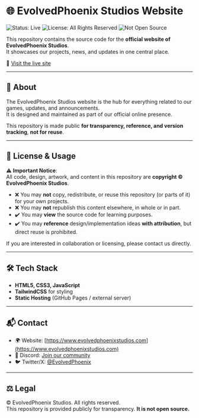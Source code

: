 # 🌐 EvolvedPhoenix Studios Website

![Status: Live](https://img.shields.io/badge/Status-Live-brightgreen?style=for-the-badge)
![License: All Rights Reserved](https://img.shields.io/badge/License-All%20Rights%20Reserved-red?style=for-the-badge)
![Not Open Source](https://img.shields.io/badge/Not-Open%20Source-black?style=for-the-badge)

This repository contains the source code for the **official website of EvolvedPhoenix Studios**.  
It showcases our projects, news, and updates in one central place.

🔗 [Visit the live site](https://www.evolvedphoenixstudios.com)

---

## 📖 About

The EvolvedPhoenix Studios website is the hub for everything related to our games, updates, and announcements.  
It is designed and maintained as part of our official online presence.

This repository is made public **for transparency, reference, and version tracking**, **not for reuse**.

---

## 🚫 License & Usage

⚠️ **Important Notice**:  
All code, design, artwork, and content in this repository are **copyright © EvolvedPhoenix Studios**.  

- ❌ You may **not** copy, redistribute, or reuse this repository (or parts of it) for your own projects.  
- ❌ You may **not** republish this content elsewhere, in whole or in part.  
- ✔️ You may **view** the source code for learning purposes.  
- ✔️ You may **reference** design/implementation ideas **with attribution**, but direct reuse is prohibited.  

If you are interested in collaboration or licensing, please contact us directly.

---

## 🛠️ Tech Stack

- **HTML5, CSS3, JavaScript**  
- **TailwindCSS** for styling  
- **Static Hosting** (GitHub Pages / external server)  

---

## 📬 Contact

- 🌍 Website: [https://www.evolvedphoenixstudios.com](https://www.evolvedphoenixstudios.com)  
- 💬 Discord: [Join our community](https://discord.gg/EkUYKmW)  
- 🐦 Twitter/X: [@EvolvedPhoenix](https://twitter.com/)  

---

## ⚖️ Legal

© EvolvedPhoenix Studios. All rights reserved.  
This repository is provided publicly for transparency. **It is not open source.**
